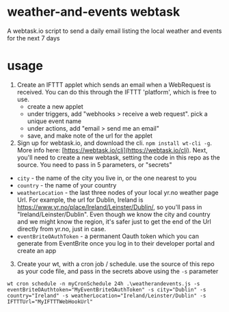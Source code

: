 # weather-and-events webtask
A webtask.io script to send a daily email listing the local weather and events for the next 7 days

# usage

1. Create an IFTTT applet which sends an email when a WebRequest is received.  You can do this through the IFTTT 'platform', which is free to use. 
   - create a new applet
   - under triggers, add "webhooks > receive a web request". pick a unique event name
   - under actions, add "email > send me an email"
   - save, and make note of the url for the applet 
2. Sign up for webtask.io, and download the cli. `npm install wt-cli -g`. More info here: [https://webtask.io/cli](https://webtask.io/cli). Next, you'll need to create a new webtask, setting the code in this repo as the source. You need to pass in 5 parameters, or "secrets"
  - `city` - the name of the city you live in, or the one nearest to you 
  - `country` - the name of your country 
  - `weatherLocation` - the last three nodes of your local yr.no weather page Url. For example, the url for Dublin, Ireland is https://www.yr.no/place/Ireland/Leinster/Dublin/, so you'll pass in "Ireland/Leinster/Dublin". Even though we know the city and country and we might know the region, it's safer just to get the end of the Url directly from yr.no, just in case. 
  - `eventBriteOAuthToken` - a permanent Oauth token which you can generate from EventBrite once you log in to their developer portal and create an app  
3. Create your wt, with a cron job / schedule. use the source of this repo as your code file, and pass in the secrets above using the `-s` parameter

  `wt cron schedule -n myCronSchedule 24h .\weatherandevents.js -s eventBriteOAuthtoken="MyEventBriteOAuthToken" -s city="Dublin" -s country="Ireland" -s weatherLocation="Ireland/Leinster/Dublin" -s IFTTTUrl="MyIFTTTWebHookUrl"`

